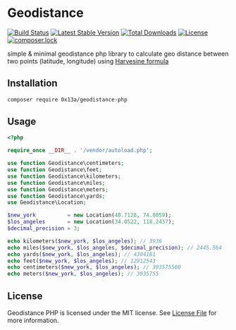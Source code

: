 # Geodistance

[![Build Status](https://travis-ci.org/0x13a/geodistance-php.svg?branch=master)](https://travis-ci.org/0x13a/geodistance-php)
[![Latest Stable Version](https://poser.pugx.org/0x13a/geodistance-php/v/stable)](https://packagist.org/packages/0x13a/geodistance-php)
[![Total Downloads](https://poser.pugx.org/0x13a/geodistance-php/downloads)](https://packagist.org/packages/0x13a/geodistance-php)
[![License](https://poser.pugx.org/0x13a/geodistance-php/license)](https://packagist.org/packages/0x13a/geodistance-php)
[![composer.lock](https://poser.pugx.org/0x13a/geodistance-php/composerlock)](https://packagist.org/packages/0x13a/geodistance-php)

simple & minimal geodistance php library to calculate geo distance between two points (latitude, longitude) using [Harvesine formula](https://www.wikiwand.com/en/Haversine_formula)

## Installation

``` bash
composer require 0x13a/geodistance-php
```

## Usage

```php
<?php

require_once __DIR__ . '/vendor/autoload.php';

use function Geodistance\centimeters;
use function Geodistance\feet;
use function Geodistance\kilometers;
use function Geodistance\miles;
use function Geodistance\meters;
use function Geodistance\yards;
use Geodistance\Location;

$new_york          = new Location(40.7128, 74.0059);
$los_angeles       = new Location(34.0522, 118.2437);
$decimal_precision = 3;

echo kilometers($new_york, $los_angeles); // 3936
echo miles($new_york, $los_angeles, $decimal_precision); // 2445.564
echo yards($new_york, $los_angeles); // 4304181
echo feet($new_york, $los_angeles); // 12912543
echo centimeters($new_york, $los_angeles); // 393575500
echo meters($new_york, $los_angeles); // 3935755

```

## License

Geodistance PHP is licensed under the MIT license. See [License File](LICENSE) for more information.
